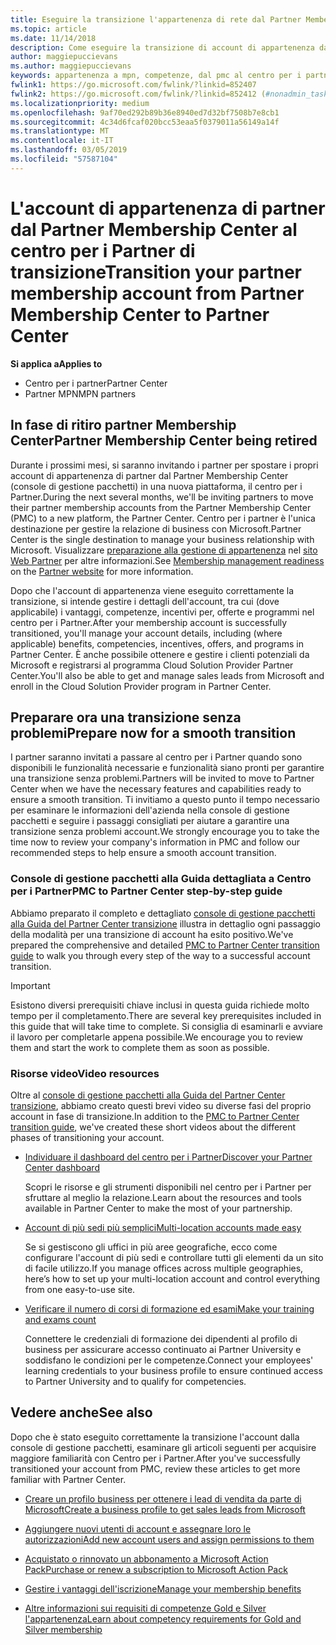 ```yaml
---
title: Eseguire la transizione l'appartenenza di rete dal Partner Membership Center al centro per i Partner
ms.topic: article
ms.date: 11/14/2018
description: Come eseguire la transizione di account di appartenenza da Partner Membership Center al centro per i Partner.
author: maggiepuccievans
ms.author: maggiepuccievans
keywords: appartenenza a mpn, competenze, dal pmc al centro per i partner
fwlink1: https://go.microsoft.com/fwlink/?linkid=852407
fwlink2: https://go.microsoft.com/fwlink/?linkid=852412 (#nonadmin_tasks)
ms.localizationpriority: medium
ms.openlocfilehash: 9af70ed292b89b36e8940ed7d32bf7508b7e8cb1
ms.sourcegitcommit: 4c34d6fcaf020bcc53eaa5f0379011a56149a14f
ms.translationtype: MT
ms.contentlocale: it-IT
ms.lasthandoff: 03/05/2019
ms.locfileid: "57587104"
---
```

# <a name="transition-your-partner-membership-account-from-partner-membership-center-to-partner-center"></a><span data-ttu-id="1c4ad-104">L'account di appartenenza di partner dal Partner Membership Center al centro per i Partner di transizione</span><span class="sxs-lookup"><span data-stu-id="1c4ad-104">Transition your partner membership account from Partner Membership Center to Partner Center</span></span>

<span data-ttu-id="1c4ad-105">**Si applica a**</span><span class="sxs-lookup"><span data-stu-id="1c4ad-105">**Applies to**</span></span>

- <span data-ttu-id="1c4ad-106">Centro per i partner</span><span class="sxs-lookup"><span data-stu-id="1c4ad-106">Partner Center</span></span>
- <span data-ttu-id="1c4ad-107">Partner MPN</span><span class="sxs-lookup"><span data-stu-id="1c4ad-107">MPN partners</span></span>

## <a name="partner-membership-center-being-retired"></a><span data-ttu-id="1c4ad-108">In fase di ritiro partner Membership Center</span><span class="sxs-lookup"><span data-stu-id="1c4ad-108">Partner Membership Center being retired</span></span>

<span data-ttu-id="1c4ad-109">Durante i prossimi mesi, si saranno invitando i partner per spostare i propri account di appartenenza di partner dal Partner Membership Center (console di gestione pacchetti) in una nuova piattaforma, il centro per i Partner.</span><span class="sxs-lookup"><span data-stu-id="1c4ad-109">During the next several months, we'll be inviting partners to move their partner membership accounts from the Partner Membership Center (PMC) to a new platform, the Partner Center.</span></span> <span data-ttu-id="1c4ad-110">Centro per i partner è l'unica destinazione per gestire la relazione di business con Microsoft.</span><span class="sxs-lookup"><span data-stu-id="1c4ad-110">Partner Center is the single destination to manage your business relationship with Microsoft.</span></span> <span data-ttu-id="1c4ad-111">Visualizzare [preparazione alla gestione di appartenenza](https://partner.microsoft.com/support/partner-center-help) nel [sito Web Partner](https://partner.microsoft.com/commercial) per altre informazioni.</span><span class="sxs-lookup"><span data-stu-id="1c4ad-111">See [Membership management readiness](https://partner.microsoft.com/support/partner-center-help) on the [Partner website](https://partner.microsoft.com/commercial) for more information.</span></span>

<span data-ttu-id="1c4ad-112">Dopo che l'account di appartenenza viene eseguito correttamente la transizione, si intende gestire i dettagli dell'account, tra cui (dove applicabile) i vantaggi, competenze, incentivi per, offerte e programmi nel centro per i Partner.</span><span class="sxs-lookup"><span data-stu-id="1c4ad-112">After your membership account is successfully transitioned, you'll manage your account details, including (where applicable) benefits, competencies, incentives, offers, and programs in Partner Center.</span></span> <span data-ttu-id="1c4ad-113">È anche possibile ottenere e gestire i clienti potenziali da Microsoft e registrarsi al programma Cloud Solution Provider Partner Center.</span><span class="sxs-lookup"><span data-stu-id="1c4ad-113">You'll also be able to get and manage sales leads from Microsoft and enroll in the Cloud Solution Provider program in Partner Center.</span></span>

## <a name="prepare-now-for-a-smooth-transition"></a><span data-ttu-id="1c4ad-114">Preparare ora una transizione senza problemi</span><span class="sxs-lookup"><span data-stu-id="1c4ad-114">Prepare now for a smooth transition</span></span>

<span data-ttu-id="1c4ad-115">I partner saranno invitati a passare al centro per i Partner quando sono disponibili le funzionalità necessarie e funzionalità siano pronti per garantire una transizione senza problemi.</span><span class="sxs-lookup"><span data-stu-id="1c4ad-115">Partners will be invited to move to Partner Center when we have the necessary features and capabilities ready to ensure a smooth transition.</span></span> <span data-ttu-id="1c4ad-116">Ti invitiamo a questo punto il tempo necessario per esaminare le informazioni dell'azienda nella console di gestione pacchetti e seguire i passaggi consigliati per aiutare a garantire una transizione senza problemi account.</span><span class="sxs-lookup"><span data-stu-id="1c4ad-116">We strongly encourage you to take the time now to review your company's information in PMC and follow our recommended steps to help ensure a smooth account transition.</span></span>

### <a name="pmc-to-partner-center-step-by-step-guide"></a><span data-ttu-id="1c4ad-117">Console di gestione pacchetti alla Guida dettagliata a Centro per i Partner</span><span class="sxs-lookup"><span data-stu-id="1c4ad-117">PMC to Partner Center step-by-step guide</span></span>

<span data-ttu-id="1c4ad-118">Abbiamo preparato il completo e dettagliato [console di gestione pacchetti alla Guida del Partner Center transizione](https://assetsprod.microsoft.com/mpn/en-us/membership-account-set-up-guide.pdf) illustra in dettaglio ogni passaggio della modalità per una transizione di account ha esito positivo.</span><span class="sxs-lookup"><span data-stu-id="1c4ad-118">We've prepared the comprehensive and detailed [PMC to Partner Center transition guide](https://assetsprod.microsoft.com/mpn/en-us/membership-account-set-up-guide.pdf) to walk you through every step of the way to a successful account transition.</span></span>

>[!IMPORTANT]
><span data-ttu-id="1c4ad-119">Esistono diversi prerequisiti chiave inclusi in questa guida richiede molto tempo per il completamento.</span><span class="sxs-lookup"><span data-stu-id="1c4ad-119">There are several key prerequisites included in this guide that will take time to complete.</span></span> <span data-ttu-id="1c4ad-120">Si consiglia di esaminarli e avviare il lavoro per completarle appena possibile.</span><span class="sxs-lookup"><span data-stu-id="1c4ad-120">We encourage you to review them and start the work to complete them as soon as possible.</span></span>

### <a name="video-resources"></a><span data-ttu-id="1c4ad-121">Risorse video</span><span class="sxs-lookup"><span data-stu-id="1c4ad-121">Video resources</span></span>

<span data-ttu-id="1c4ad-122">Oltre al [console di gestione pacchetti alla Guida del Partner Center transizione](https://assetsprod.microsoft.com/mpn/en-us/membership-account-set-up-guide.pdf), abbiamo creato questi brevi video su diverse fasi del proprio account in fase di transizione.</span><span class="sxs-lookup"><span data-stu-id="1c4ad-122">In addition to the [PMC to Partner Center transition guide](https://assetsprod.microsoft.com/mpn/en-us/membership-account-set-up-guide.pdf), we've created these short videos about the different phases of transitioning your account.</span></span> 

- [<span data-ttu-id="1c4ad-123">Individuare il dashboard del centro per i Partner</span><span class="sxs-lookup"><span data-stu-id="1c4ad-123">Discover your Partner Center dashboard</span></span>](https://partner.microsoft.com/support/partner-center-help)
 
  <span data-ttu-id="1c4ad-124">Scopri le risorse e gli strumenti disponibili nel centro per i Partner per sfruttare al meglio la relazione.</span><span class="sxs-lookup"><span data-stu-id="1c4ad-124">Learn about the resources and tools available in Partner Center to make the most of your partnership.</span></span>

- [<span data-ttu-id="1c4ad-125">Account di più sedi più semplici</span><span class="sxs-lookup"><span data-stu-id="1c4ad-125">Multi-location accounts made easy</span></span>](https://partner.microsoft.com/support/partner-center-help)
 
  <span data-ttu-id="1c4ad-126">Se si gestiscono gli uffici in più aree geografiche, ecco come configurare l'account di più sedi e controllare tutti gli elementi da un sito di facile utilizzo.</span><span class="sxs-lookup"><span data-stu-id="1c4ad-126">If you manage offices across multiple geographies, here’s how to set up your multi-location account and control everything from one easy-to-use site.</span></span>

- [<span data-ttu-id="1c4ad-127">Verificare il numero di corsi di formazione ed esami</span><span class="sxs-lookup"><span data-stu-id="1c4ad-127">Make your training and exams count</span></span>](https://partner.microsoft.com/support/partner-center-help)

  <span data-ttu-id="1c4ad-128">Connettere le credenziali di formazione dei dipendenti al profilo di business per assicurare accesso continuato ai Partner University e soddisfano le condizioni per le competenze.</span><span class="sxs-lookup"><span data-stu-id="1c4ad-128">Connect your employees' learning credentials to your business profile to ensure continued access to Partner University and to qualify for competencies.</span></span>

## <a name="see-also"></a><span data-ttu-id="1c4ad-129">Vedere anche</span><span class="sxs-lookup"><span data-stu-id="1c4ad-129">See also</span></span>

<span data-ttu-id="1c4ad-130">Dopo che è stato eseguito correttamente la transizione l'account dalla console di gestione pacchetti, esaminare gli articoli seguenti per acquisire maggiore familiarità con Centro per i Partner.</span><span class="sxs-lookup"><span data-stu-id="1c4ad-130">After you've successfully transitioned your account from PMC, review these articles to get more familiar with Partner Center.</span></span>

-   [<span data-ttu-id="1c4ad-131">Creare un profilo business per ottenere i lead di vendita da parte di Microsoft</span><span class="sxs-lookup"><span data-stu-id="1c4ad-131">Create a business profile to get sales leads from Microsoft</span></span>](create-a-marketing-profile.md)

-   [<span data-ttu-id="1c4ad-132">Aggiungere nuovi utenti di account e assegnare loro le autorizzazioni</span><span class="sxs-lookup"><span data-stu-id="1c4ad-132">Add new account users and assign permissions to them</span></span>](create-user-accounts-and-set-permissions.md)

-   [<span data-ttu-id="1c4ad-133">Acquistato o rinnovato un abbonamento a Microsoft Action Pack</span><span class="sxs-lookup"><span data-stu-id="1c4ad-133">Purchase or renew a subscription to Microsoft Action Pack</span></span>](mpn-get-action-pack.md)

-   [<span data-ttu-id="1c4ad-134">Gestire i vantaggi dell'iscrizione</span><span class="sxs-lookup"><span data-stu-id="1c4ad-134">Manage your membership benefits</span></span>](manage-your-partner-network-benefits.md)

-   [<span data-ttu-id="1c4ad-135">Altre informazioni sui requisiti di competenze Gold e Silver l'appartenenza</span><span class="sxs-lookup"><span data-stu-id="1c4ad-135">Learn about competency requirements for Gold and Silver membership</span></span>](https://partner.microsoft.com/membership/competencies)





